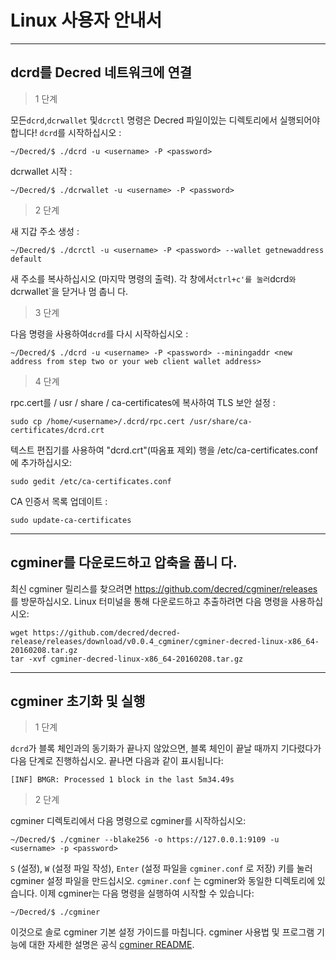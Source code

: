 # <i class="fa fa-linux"></i> Linux 사용자 안내서 

---

## <i class="fa fa-cloud"></i> dcrd를 Decred 네트워크에 연결

> 1 단계

모든`dcrd`,`dcrwallet` 및`dcrctl` 명령은 Decred 파일이있는 디렉토리에서 실행되어야합니다! `dcrd`를 시작하십시오 :

```no-highlight
~/Decred/$ ./dcrd -u <username> -P <password>
```

dcrwallet 시작 :

```no-highlight
~/Decred/$ ./dcrwallet -u <username> -P <password>
```

> 2 단계

새 지갑 주소 생성 :

```no-highlight
~/Decred/$ ./dcrctl -u <username> -P <password> --wallet getnewaddress default
```

새 주소를 복사하십시오 (마지막 명령의 출력). 각 창에서`ctrl+c'를 눌러`dcrd`와`dcrwallet`을 닫거나 멈 춥니 다.

> 3 단계

다음 명령을 사용하여`dcrd`를 다시 시작하십시오 :

```no-highlight
~/Decred/$ ./dcrd -u <username> -P <password> --miningaddr <new address from step two or your web client wallet address>
```

> 4 단계

rpc.cert를 / usr / share / ca-certificates에 복사하여 TLS 보안 설정 :

```no-highlight
sudo cp /home/<username>/.dcrd/rpc.cert /usr/share/ca-certificates/dcrd.crt
```

텍스트 편집기를 사용하여 "dcrd.crt"(따옴표 제외) 행을 /etc/ca-certificates.conf에 추가하십시오:

```no-highlight
sudo gedit /etc/ca-certificates.conf
```

CA 인증서 목록 업데이트 :

```no-highlight
sudo update-ca-certificates
```

---

## <i class="fa fa-download"></i> cgminer를 다운로드하고 압축을 풉니 다.

최신 cgminer 릴리스를 찾으려면 https://github.com/decred/cgminer/releases 를 방문하십시오. Linux 터미널을 통해 다운로드하고 추출하려면 다음 명령을 사용하십시오:

```no-highlight
wget https://github.com/decred/decred-release/releases/download/v0.0.4_cgminer/cgminer-decred-linux-x86_64-20160208.tar.gz
tar -xvf cgminer-decred-linux-x86_64-20160208.tar.gz
```

---

## <i class="fa fa-play-circle"></i> cgminer 초기화 및 실행

> 1 단계

`dcrd`가 블록 체인과의 동기화가 끝나지 않았으면, 블록 체인이 끝날 때까지 기다렸다가 다음 단계로 진행하십시오. 끝나면 다음과 같이 표시됩니다:

```no-highlight
[INF] BMGR: Processed 1 block in the last 5m34.49s
```

> 2 단계

cgminer 디렉토리에서 다음 명령으로 cgminer를 시작하십시오:

```no-highlight
~/Decred/$ ./cgminer --blake256 -o https://127.0.0.1:9109 -u <username> -p <password>
```

`S` (설정), `W` (설정 파일 작성), `Enter` (설정 파일을 `cgminer.conf` 로 저장) 키를 눌러 cgminer 설정 파일을 만드십시오. `cgminer.conf` 는 cgminer와 동일한 디렉토리에 있습니다. 이제 cgminer는 다음 명령을 실행하여 시작할 수 있습니다:

```no-highlight
~/Decred/$ ./cgminer
```

이것으로 솔로 cgminer 기본 설정 가이드를 마칩니다. cgminer 사용법 및 프로그램 기능에 대한 자세한 설명은 공식 [cgminer README](https://github.com/decred/cgminer/blob/3.7/README).
